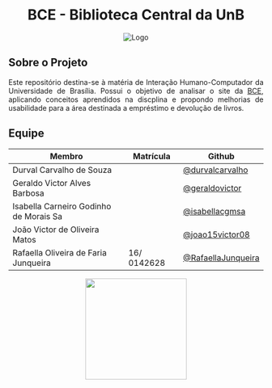 <h1 align="center">
BCE - Biblioteca Central da UnB
</h1>

<p align= "center"

![Logo](https://i0.wp.com/tspasunb.com/wp-content/uploads/2019/08/Cronograma-de-Temas-10-1.png?fit=662%2C347&ssl=1)
<p/>

## Sobre o Projeto
<p align="justify">
Este repositório destina-se à matéria de Interação Humano-Computador da Universidade de Brasília. Possui o objetivo de analisar o site da <a href="https://bce.unb.br/">BCE</a>, aplicando conceitos aprendidos na discplina e propondo melhorias de usabilidade para a área destinada a empréstimo e devolução de livros.
<p/>

## Equipe

|Membro|Matrícula|Github|
|------|------|---------|
|Durval Carvalho de Souza| |[@durvalcarvalho](https://github.com/durvalcarvalho)|
|Geraldo Victor Alves Barbosa| |[@geraldovictor](https://github.com/geraldovictor)|
|Isabella Carneiro Godinho de Morais Sa| |[@isabellacgmsa](https://github.com/isabellacgmsa)|
|João Victor de Oliveira Matos| |[@joao15victor08](https://github.com/joao15victor08)|
|Rafaella Oliveira de Faria Junqueira|16/ 0142628|[@RafaellaJunqueira](https://github.com/RafaellaJunqueira)|

<p align="center"><a href="https://fga.unb.br" target="_blank"><img width="200"src="https://4.bp.blogspot.com/-0aa6fAFnSnA/VzICtBQgciI/AAAAAAAARn4/SxVsQPFNeE0fxkCPVgMWbhd5qIEAYCMbwCLcB/s1600/unb-gama.png"></a></p>
</p>
